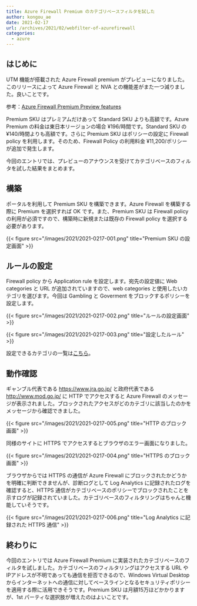 ```yaml
---
title: Azure Firewall Premium のカテゴリベースフィルタを試した
author: kongou_ae
date: 2021-02-17
url: /archives/2021/02/webfilter-of-azurefirewall
categories:
  - azure
---
```


## はじめに

UTM 機能が搭載された Azure Firewall premium がプレビューになりました。このリリースによって Azure Firewall と NVA との機能差がまた一つ減りました。良いことです。

参考：[Azure Firewall Premium Preview features](https://docs.microsoft.com/en-us/azure/firewall/premium-features)

Premium SKU はプレミアムだけあって Standard SKU よりも高額です。Azure Premium の料金は東日本リージョンの場合 ¥196/時間です。Standard SKU の ¥140/時間よりも高額です。さらに Premium SKU はポリシーの設定に Firewall policy を利用します。そのため、Firewall Policy の利用料金 ¥11,200/ポリシーが追加で発生します。

今回のエントリでは、プレビューのアナウンスを受けてカテゴリベースのフィルタを試した結果をまとめます。

## 構築

ポータルを利用して Premium SKU を構築できます。Azure Firewall を構築する際に Premium を選択すれば OK です。また、Premium SKU は Firewall policy の利用が必須ですので、構築時に新規または既存の Firewall policy を選択する必要があります。

{{< figure src="/images/2021/2021-0217-001.png" title="Premium SKU の設定画面" >}}

## ルールの設定

Firewall policy から Application rule を設定します。宛先の設定値に Web categories と URL が追加されていますので、web categories と使用したいカテゴリを選びます。今回は Gambling と Goverment をブロックするポリシーを設定します。

{{< figure src="/images/2021/2021-0217-002.png" title="ルールの設定画面" >}}

{{< figure src="/images/2021/2021-0217-003.png" title="設定したルール" >}}

設定できるカテゴリの一覧は[こちら](https://gist.github.com/kongou-ae/bc27ad9a3b21a71978172499ae3e2c61)。

## 動作確認

ギャンブル代表である https://www.jra.go.jp/ と政府代表である http://www.mod.go.jp/ に HTTP でアクセスすると Azure Firewall のメッセージが表示されました。ブロックされたアクセスがどのカテゴリに該当したのかをメッセージから確認できました。

{{< figure src="/images/2021/2021-0217-005.png" title="HTTP のブロック画面" >}}

同様のサイトに HTTPS でアクセスするとブラウザのエラー画面になりました。

{{< figure src="/images/2021/2021-0217-004.png" title="HTTPS のブロック画面" >}}


ブラウザからでは HTTPS の通信が Azure Firewall にブロックされたかどうかを明確に判断できませんが、診断ログとして Log Analytics に記録されたログを確認すると、HTTPS 通信がカテゴリベースのポリシーでブロックされたことを示すログが記録されていました。カテゴリベースのフィルタリングはちゃんと機能していそうです。

{{< figure src="/images/2021/2021-0217-006.png" title="Log Analytics に記録された HTTPS 通信" >}}

## 終わりに

今回のエントリでは Azure Firewall Premium に実装されたカテゴリベースのフィルタを試しました。カテゴリベースのフィルタリングはアクセスする URL や IPアドレスが不明であっても通信を拒否できるので、Windows Virtual Desktop からインターネットへの通信に対してベースラインとなるセキュリティポリシーを適用する際に活用できそうです。Premium SKU は月額15万ほどかかりますが、1st パーティな選択肢が増えたのはよいことです。
